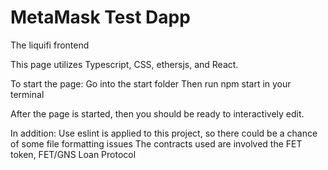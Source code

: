 # MetaMask Test Dapp
The liquifi frontend

This page utilizes Typescript, CSS, ethersjs, and React.

To start the page:
    Go into the start folder
    Then run npm start in your terminal

After the page is started, then you should be ready to interactively edit.

In addition:
    Use eslint is applied to this project, so there could be a chance of some file formatting issues
    The contracts used are involved the FET token, FET/GNS Loan Protocol
